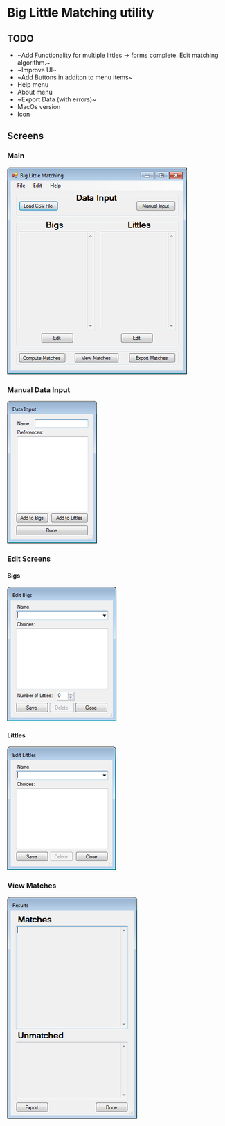 Big Little Matching utility 
===========================

TODO
-----

 * ~Add Functionality for multiple littles -> forms complete. Edit matching algorithm.~
 * ~Improve UI~
 * ~Add Buttons in additon to menu items~
 * Help menu
 * About menu
 * ~Export Data (with errors)~
 * MacOs version
 * Icon

 Screens
 -------------

 ### Main
![Alt Text](/winOS/img/main.png?raw=true "Main Screen")

### Manual Data Input
![Alt Text](/winOS/img/dataInput.png?raw=true "Data Input")

### Edit Screens

#### Bigs
![Alt Text](/winOS/img/editBigs.png?raw=true "Edit Bigs")

#### Littles
![Alt Text](/winOS/img/editLittles.png?raw=true "Edit Littles")

### View Matches
![Alt Text](/winOS/img/viewMatches.png?raw=true "View Matches")
